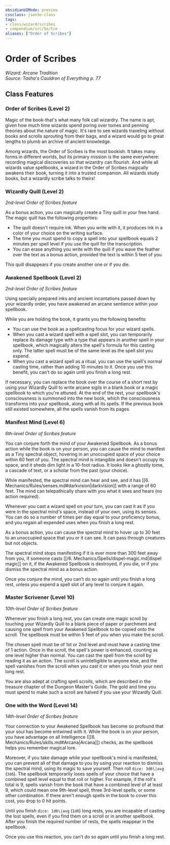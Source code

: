 ```yaml
---
obsidianUIMode: preview
cssclass: json5e-class
tags:
- class/wizard/scribes
- compendium/src/5e/tce
aliases: ["Order of Scribes"]
---
```

# Order of Scribes
*Wizard: Arcane Tradition*  
*Source: Tasha's Cauldron of Everything p. 77*  


## Class Features

### Order of Scribes (Level 2)

Magic of the book-that's what many folk call wizardry. The name is apt, given how much time wizards spend poring over tomes and penning theories about the nature of magic. It's rare to see wizards traveling without books and scrolls sprouting from their bags, and a wizard would go to great lengths to plumb an archive of ancient knowledge.

Among wizards, the Order of Scribes is the most bookish. It takes many forms in different worlds, but its primary mission is the same everywhere: recording magical discoveries so that wizardry can flourish. And while all wizards value spellbooks, a wizard in the Order of Scribes magically awakens their book, turning it into a trusted companion. All wizards study books, but a wizardly scribe talks to theirs!

### Wizardly Quill (Level 2)

_2nd-level Order of Scribes feature_

As a bonus action, you can magically create a Tiny quill in your free hand. The magic quill has the following properties:

- The quill doesn't require ink. When you write with it, it produces ink in a color of your choice on the writing surface.  
- The time you must spend to copy a spell into your spellbook equals 2 minutes per spell level if you use the quill for the transcription.  
- You can erase anything you write with the quill if you wave the feather over the text as a bonus action, provided the text is within 5 feet of you.  

This quill disappears if you create another one or if you die.

### Awakened Spellbook (Level 2)

_2nd-level Order of Scribes feature_

Using specially prepared inks and ancient incantations passed down by your wizardly order, you have awakened an arcane sentience within your spellbook.

While you are holding the book, it grants you the following benefits:

- You can use the book as a spellcasting focus for your wizard spells.  
- When you cast a wizard spell with a spell slot, you can temporarily replace its damage type with a type that appears in another spell in your spellbook, which magically alters the spell's formula for this casting only. The latter spell must be of the same level as the spell slot you expend.  
- When you cast a wizard spell as a ritual, you can use the spell's normal casting time, rather than adding 10 minutes to it. Once you use this benefit, you can't do so again until you finish a long rest.  

If necessary, you can replace the book over the course of a short rest by using your Wizardly Quill to write arcane sigils in a blank book or a magic spellbook to which you're attuned. At the end of the rest, your spellbook's consciousness is summoned into the new book, which the consciousness transforms into your spellbook, along with all its spells. If the previous book still existed somewhere, all the spells vanish from its pages.

### Manifest Mind (Level 6)

_6th-level Order of Scribes feature_

You can conjure forth the mind of your Awakened Spellbook. As a bonus action while the book is on your person, you can cause the mind to manifest as a Tiny spectral object, hovering in an unoccupied space of your choice within 60 feet of you. The spectral mind is intangible and doesn't occupy its space, and it sheds dim light in a 10-foot radius. It looks like a ghostly tome, a cascade of text, or a scholar from the past (your choice).

While manifested, the spectral mind can hear and see, and it has [[6. Mechanics/Rules/senses.md#darkvision\|darkvision]] with a range of 60 feet. The mind can telepathically share with you what it sees and hears (no action required).

Whenever you cast a wizard spell on your turn, you can cast it as if you were in the spectral mind's space, instead of your own, using its senses. You can do so a number of times per day equal to your proficiency bonus, and you regain all expended uses when you finish a long rest.

As a bonus action, you can cause the spectral mind to hover up to 30 feet to an unoccupied space that you or it can see. It can pass through creatures but not objects.

The spectral mind stops manifesting if it is ever more than 300 feet away from you, if someone casts [[/6. Mechanics/Spells/dispel-magic.md\|dispel magic]] on it, if the Awakened Spellbook is destroyed, if you die, or if you dismiss the spectral mind as a bonus action.

Once you conjure the mind, you can't do so again until you finish a long rest, unless you expend a spell slot of any level to conjure it again.

### Master Scrivener (Level 10)

_10th-level Order of Scribes feature_

Whenever you finish a long rest, you can create one magic scroll by touching your Wizardly Quill to a blank piece of paper or parchment and causing one spell from your Awakened Spellbook to be copied onto the scroll. The spellbook must be within 5 feet of you when you make the scroll.

The chosen spell must be of 1st or 2nd level and must have a casting time of 1 action. Once in the scroll, the spell's power is enhanced, counting as one level higher than normal. You can cast the spell from the scroll by reading it as an action. The scroll is unintelligible to anyone else, and the spell vanishes from the scroll when you cast it or when you finish your next long rest.

You are also adept at crafting spell scrolls, which are described in the treasure chapter of the Dungeon Master's Guide. The gold and time you must spend to make such a scroll are halved if you use your Wizardly Quill.

### One with the Word (Level 14)

_14th-level Order of Scribes feature_

Your connection to your Awakened Spellbook has become so profound that your soul has become entwined with it. While the book is on your person, you have advantage on all Intelligence ([[6. Mechanics/Rules/skills.md#Arcana\|Arcana]]) checks, as the spellbook helps you remember magical lore.

Moreover, if you take damage while your spellbook's mind is manifested, you can prevent all of that damage to you by using your reaction to dismiss the spectral mind, using its magic to save yourself. Then roll `dice: 3d6\|avg` (`3d6`). The spellbook temporarily loses spells of your choice that have a combined spell level equal to that roll or higher. For example, if the roll's total is 9, spells vanish from the book that have a combined level of at least 9, which could mean one 9th-level spell, three 3rd-level spells, or some other combination. If there aren't enough spells in the book to cover this cost, you drop to 0 hit points.

Until you finish `dice: 1d6\|avg` (`1d6`) long rests, you are incapable of casting the lost spells, even if you find them on a scroll or in another spellbook. After you finish the required number of rests, the spells reappear in the spellbook.

Once you use this reaction, you can't do so again until you finish a long rest.